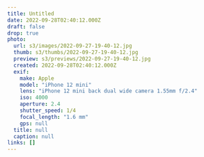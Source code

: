 ```yaml
---
title: Untitled
date: 2022-09-28T02:40:12.000Z
draft: false
drop: true
photo:
  url: s3/images/2022-09-27-19-40-12.jpg
  thumb: s3/thumbs/2022-09-27-19-40-12.jpg
  preview: s3/previews/2022-09-27-19-40-12.jpg
  created: 2022-09-28T02:40:12.000Z
  exif:
    make: Apple
    model: "iPhone 12 mini"
    lens: "iPhone 12 mini back dual wide camera 1.55mm f/2.4"
    iso: 4000
    aperture: 2.4
    shutter_speed: 1/4
    focal_length: "1.6 mm"
    gps: null
  title: null
  caption: null
links: []
---
```

